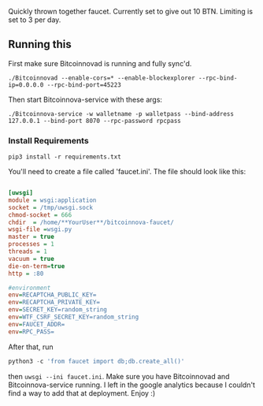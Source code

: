Quickly thrown together faucet. Currently set to give out 10 BTN. Limiting is set to 3 per day.

## Running this
First make sure Bitcoinnovad is running and fully sync'd.

`./Bitcoinnovad --enable-cors=* --enable-blockexplorer --rpc-bind-ip=0.0.0.0 --rpc-bind-port=45223` 

Then start Bitcoinnova-service with these args:

`./Bitcoinnova-service -w walletname -p walletpass --bind-address 127.0.0.1 --bind-port 8070 --rpc-password rpcpass`

### Install Requirements

`pip3 install -r requirements.txt`

You'll need to create a file called 'faucet.ini'.
The file should look like this:
```ini

[uwsgi]
module = wsgi:application
socket = /tmp/uwsgi.sock
chmod-socket = 666
chdir  = /home/**YourUser**/bitcoinnova-faucet/
wsgi-file =wsgi.py
master = true
processes = 1
threads = 1
vacuum = true
die-on-term=true
http = :80

#environment
env=RECAPTCHA_PUBLIC_KEY=
env=RECAPTCHA_PRIVATE_KEY=
env=SECRET_KEY=random_string
env=WTF_CSRF_SECRET_KEY=random_string
env=FAUCET_ADDR=
env=RPC_PASS=

```

After that, run
```python
python3 -c 'from faucet import db;db.create_all()'
```
then `uwsgi --ini faucet.ini`. Make sure you have Bitcoinnovad and Bitcoinnova-service running.
I left in the google analytics because I couldn't find a way to add that at deployment. Enjoy :)
